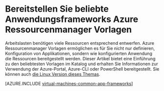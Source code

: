 <properties
   pageTitle="Beliebte Anwendungsframeworks bereitstellen | Microsoft Azure"
   description="Erstellen Sie beliebte Anwendungsframeworks unter Windows und Linux VMs Schablonen Azure-Ressourcen-Manager zum Installieren von Active Directory, Andockfenster und vieles mehr."
   services="virtual-machines-windows"
   documentationCenter="virtual-machines"
   authors="squillace"
   manager="timlt"
   editor=""
   tags="azure-resource-manager" />

<tags
   ms.service="virtual-machines-windows"
   ms.devlang="na"
   ms.topic="article"
   ms.tgt_pltfrm="vm-windows"
   ms.workload="infrastructure"
   ms.date="08/29/2016"
   ms.author="rasquill"/>

# <a name="deploy-popular-application-frameworks-using-azure-resource-manager-templates"></a>Bereitstellen Sie beliebte Anwendungsframeworks Azure Ressourcenmanager Vorlagen

Arbeitslasten benötigen viele Ressourcen entsprechend entwerfen. Azure Ressourcenmanager Vorlagen ermöglichen es für Sie nicht nur definieren, Konfiguration von Applikationen, sondern wie konfigurierten Anwendung die Ressourcen bereitgestellt werden. Dieser Artikel bietet eine Einführung zu den beliebtesten Vorlagen im Katalog und erhalten Sie Informationen zur Verwendung der Azure-Portal, Azure-CLI oder PowerShell bereitgestellt. Sie können auch [die Linux Version dieses Themas](virtual-machines-linux-app-frameworks.md).

[AZURE.INCLUDE [virtual-machines-common-app-frameworks](../../includes/virtual-machines-common-app-frameworks.md)]

